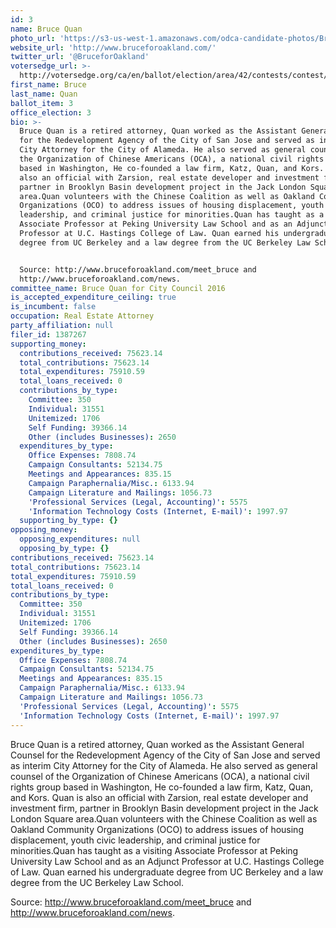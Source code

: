 ```yaml
---
id: 3
name: Bruce Quan
photo_url: 'https://s3-us-west-1.amazonaws.com/odca-candidate-photos/Bruce_Quan.png'
website_url: 'http://www.bruceforoakland.com/'
twitter_url: '@BruceforOakland'
votersedge_url: >-
  http://votersedge.org/ca/en/ballot/election/area/42/contests/contest/13234/candidate/130753?&county=Alameda%20County&election_authority_id=1
first_name: Bruce
last_name: Quan
ballot_item: 3
office_election: 3
bio: >-
  Bruce Quan is a retired attorney, Quan worked as the Assistant General Counsel
  for the Redevelopment Agency of the City of San Jose and served as interim
  City Attorney for the City of Alameda. He also served as general counsel of
  the Organization of Chinese Americans (OCA), a national civil rights group
  based in Washington, He co-founded a law firm, Katz, Quan, and Kors. Quan is
  also an official with Zarsion, real estate developer and investment firm,
  partner in Brooklyn Basin development project in the Jack London Square
  area.Quan volunteers with the Chinese Coalition as well as Oakland Community
  Organizations (OCO) to address issues of housing displacement, youth civic
  leadership, and criminal justice for minorities.Quan has taught as a visiting
  Associate Professor at Peking University Law School and as an Adjunct
  Professor at U.C. Hastings College of Law. Quan earned his undergraduate
  degree from UC Berkeley and a law degree from the UC Berkeley Law School.


  Source: http://www.bruceforoakland.com/meet_bruce and
  http://www.bruceforoakland.com/news.
committee_name: Bruce Quan for City Council 2016
is_accepted_expenditure_ceiling: true
is_incumbent: false
occupation: Real Estate Attorney
party_affiliation: null
filer_id: 1387267
supporting_money:
  contributions_received: 75623.14
  total_contributions: 75623.14
  total_expenditures: 75910.59
  total_loans_received: 0
  contributions_by_type:
    Committee: 350
    Individual: 31551
    Unitemized: 1706
    Self Funding: 39366.14
    Other (includes Businesses): 2650
  expenditures_by_type:
    Office Expenses: 7808.74
    Campaign Consultants: 52134.75
    Meetings and Appearances: 835.15
    Campaign Paraphernalia/Misc.: 6133.94
    Campaign Literature and Mailings: 1056.73
    'Professional Services (Legal, Accounting)': 5575
    'Information Technology Costs (Internet, E-mail)': 1997.97
  supporting_by_type: {}
opposing_money:
  opposing_expenditures: null
  opposing_by_type: {}
contributions_received: 75623.14
total_contributions: 75623.14
total_expenditures: 75910.59
total_loans_received: 0
contributions_by_type:
  Committee: 350
  Individual: 31551
  Unitemized: 1706
  Self Funding: 39366.14
  Other (includes Businesses): 2650
expenditures_by_type:
  Office Expenses: 7808.74
  Campaign Consultants: 52134.75
  Meetings and Appearances: 835.15
  Campaign Paraphernalia/Misc.: 6133.94
  Campaign Literature and Mailings: 1056.73
  'Professional Services (Legal, Accounting)': 5575
  'Information Technology Costs (Internet, E-mail)': 1997.97
---
```

Bruce Quan is a retired attorney, Quan worked as the Assistant General Counsel for the Redevelopment Agency of the City of San Jose and served as interim City Attorney for the City of Alameda. He also served as general counsel of the Organization of Chinese Americans (OCA), a national civil rights group based in Washington, He co-founded a law firm, Katz, Quan, and Kors. Quan is also an official with Zarsion, real estate developer and investment firm, partner in Brooklyn Basin development project in the Jack London Square area.Quan volunteers with the Chinese Coalition as well as Oakland Community Organizations (OCO) to address issues of housing displacement, youth civic leadership, and criminal justice for minorities.Quan has taught as a visiting Associate Professor at Peking University Law School and as an Adjunct Professor at U.C. Hastings College of Law. Quan earned his undergraduate degree from UC Berkeley and a law degree from the UC Berkeley Law School.

Source: http://www.bruceforoakland.com/meet_bruce and http://www.bruceforoakland.com/news.